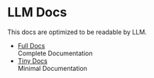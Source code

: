 # LLM Docs

This docs are optimized to be readable by LLM.

- [Full Docs](./llms-full.txt)  
   Complete Documentation
- [Tiny Docs](./llms-small.txt)  
   Minimal Documentation
